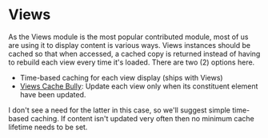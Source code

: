 # Views

As the Views module is the most popular contributed module, most of us are using it to display content is various ways. Views instances should be cached so that when accessed, a cached copy is returned instead of having to rebuild each view every time it's loaded. There are two (2) options here.

* Time-based caching for each view display (ships with Views)
* [Views Cache Bully](https://drupal.org/project/views_cache_bully): Update each view only when its constituent element have been updated.

I don't see a need for the latter in this case, so we'll suggest simple time-based caching. If content isn't updated very often then no minimum cache lifetime needs to be set.